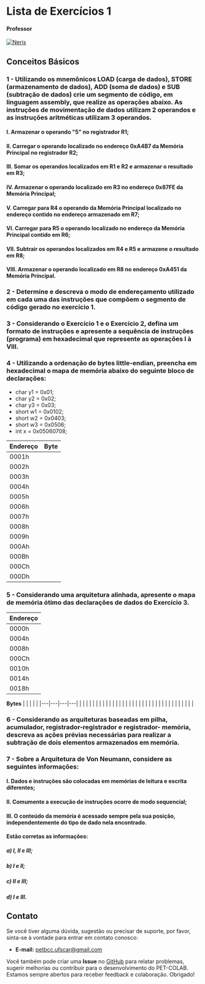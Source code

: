 # Lista de Exercícios 1

#### Professor
[![Neris](https://img.shields.io/badge/Luciano_Neris-%2300599C.svg?style=for-the-badge&logo=GoogleScholar&logoColor=white)](https://site.dc.ufscar.br/docente/5cee7e5d48365a001679f750)


## Conceitos Básicos

### 1 - Utilizando os mnemônicos LOAD (carga de dados), STORE (armazenamento de dados), ADD (soma de dados) e SUB (subtração de dados) crie um segmento de código, em linguagem assembly, que realize as operações abaixo. As instruções de movimentação de dados utilizam 2 operandos e as instruções aritméticas utilizam 3 operandos.

#### I. Armazenar o operando "5" no registrador R1;

#### II. Carregar o operando localizado no endereço 0xA4B7 da Memória Principal no registrador R2;

#### III. Somar os operandos localizados em R1 e R2 e armazenar o resultado em R3;

#### IV. Armazenar o operando localizado em R3 no endereço 0x87FE da Memória Principal;

#### V. Carregar para R4 o operando da Memória Principal localizado no endereço contido no endereço armazenado em R7;

#### VI. Carregar para R5 o operando localizado no endereço da Memória Principal contido em R6;

#### VII. Subtrair os operandos localizados em R4 e R5 e armazene o resultado em R8;

#### VIII. Armazenar o operando localizado em R8 no endereço 0xA451 da Memória Principal.

### 2 - Determine e descreva o modo de endereçamento utilizado em cada uma das instruções que compõem o segmento de código gerado no exercício 1.

### 3 - Considerando o Exercício 1 e o Exercício 2, defina um formato de instruções e apresente a sequência de instruções (programa) em hexadecimal que represente as operações I à VIII.

### 4 - Utilizando a ordenação de bytes little-endian, preencha em hexadecimal o mapa de memória abaixo do seguinte bloco de declarações:

- char y1 = 0x01;
- char y2 = 0x02;
- char y3 = 0x03;
- short w1 = 0x0102;
- short w2 = 0x0403;
- short w3 = 0x0506;
- int x = 0x05060708;

| Endereço | Byte |
|----------|------|
| 0001h    |      |
| 0002h    |      |
| 0003h    |      |
| 0004h    |      |
| 0005h    |      |
| 0006h    |      |
| 0007h    |      |
| 0008h    |      |
| 0009h    |      |
| 000Ah    |      |
| 000Bh    |      |
| 000Ch    |      |
| 000Dh    |      |

### 5 - Considerando uma arquitetura alinhada, apresente o mapa de memória ótimo das declarações de dados do Exercício 3.

| Endereço | 
|----------|
| 0000h   |       
| 0004h   | 
| 0008h    |   
| 000Ch    |   
| 0010h    |   
| 0014h   |    
| 0018h    |   

**Bytes**
|   |   |   |   |
|---|---|---|---|
|   |   |   |   |
|   |   |   |   |
|   |   |   |   |
|   |   |   |   |
|   |   |   |   |
|   |   |   |   |
|   |   |   |   |

### 6 - Considerando as arquiteturas baseadas em pilha, acumulador, registrador-registrador e registrador- memória, descreva as ações prévias necessárias para realizar a subtração de dois elementos armazenados em memória.

### 7 - Sobre a Arquitetura de Von Neumann, considere as seguintes informações:

#### I. Dados e instruções são colocadas em memórias de leitura e escrita diferentes;
#### II. Comumente a execução de instruções ocorre de modo sequencial;
#### III. O conteúdo da memória é acessado sempre pela sua posição, independentemente do tipo de dado nela encontrado.
#### Estão corretas as informações:
##### a) I, II e III;
##### b) I e II;
##### c) II e III;
##### d) I e III.


## Contato

Se você tiver alguma dúvida, sugestão ou precisar de suporte, por favor, sinta-se à vontade para entrar em contato conosco:

- **E-mail:** petbcc.ufscar@gmail.com

Você também pode criar uma **Issue** no [GitHub](https://github.com/petbccufscar/pet-colab/issues) para relatar problemas, sugerir melhorias ou contribuir para o desenvolvimento do PET-COLAB. Estamos sempre abertos para receber feedback e colaboração. Obrigado!